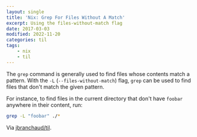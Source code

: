 ```yaml
---
layout: single
title: 'Nix: Grep For Files Without A Match'
excerpt: Using the files-without-match flag
date: 2017-03-03
modified: 2022-11-20
categories: til
tags:
    - nix
    - til
---
```


The `grep` command is generally used to find files whose contents match a
pattern. With the `-L` (`--files-without-match`) flag, `grep` can be used to
find files that don't match the given pattern.

For instance, to find files in the current directory that don't have
`foobar` anywhere in their content, run:

```bash
grep -L "foobar" ./*
```

Via [jbranchaud/til](https://github.com/jbranchaud/til).

